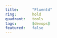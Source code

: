 ```yaml
---
title:      "Fluentd"
ring:       hold
quadrant:   tools
tags:       [devops]
featured:   false
---
```

